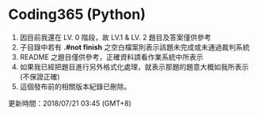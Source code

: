 # Coding365 (Python)

 1. 因目前我還在 LV. 0 階段，故 LV.1 & LV. 2 題目及答案僅供參考
 2. 子目錄中若有 **.#not finish** 之空白檔案則表示該題未完成或未通過裁判系統
 3. README 之題目僅供參考，正確資料請看作業系統中所表示
 4. 如果我已經把題目進行另外格式化處理，就表示那題的題意大概如我所表示 (不保證正確)
 5. 這個發布前的相關版本紀錄已刪除。

更新時間：2018/07/21 03:45 (GMT+8)
